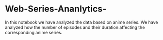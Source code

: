 # Web-Series-Ananlytics-
In this notebook we have analyzed the data based on anime series.
We have analyzed how the number of episodes and their duration affecting the corresponding anime series.
